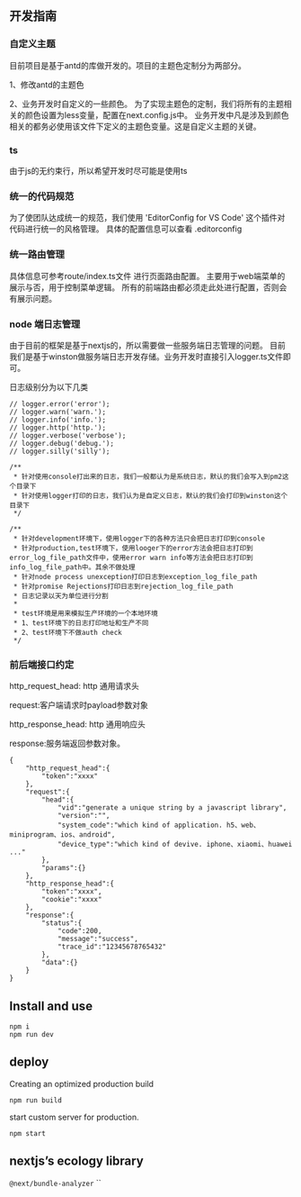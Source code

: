 ## 开发指南

### 自定义主题
目前项目是基于antd的库做开发的。项目的主题色定制分为两部分。

1、修改antd的主题色

2、业务开发时自定义的一些颜色。
为了实现主题色的定制，我们将所有的主题相关的颜色设置为less变量，配置在next.config.js中。
业务开发中凡是涉及到颜色相关的都务必使用该文件下定义的主题色变量。这是自定义主题的关键。

### ts
由于js的无约束行，所以希望开发时尽可能是使用ts

### 统一的代码规范
为了使团队达成统一的规范，我们使用 'EditorConfig for VS Code' 这个插件对代码进行统一的风格管理。
具体的配置信息可以查看 .editorconfig

### 统一路由管理

具体信息可参考route/index.ts文件 进行页面路由配置。
主要用于web端菜单的展示与否，用于控制菜单逻辑。
所有的前端路由都必须走此处进行配置，否则会有展示问题。

### node 端日志管理

由于目前的框架是基于nextjs的，所以需要做一些服务端日志管理的问题。
目前我们是基于winston做服务端日志开发存储。业务开发时直接引入logger.ts文件即可。

日志级别分为以下几类
```
// logger.error('error');
// logger.warn('warn.');
// logger.info('info.');
// logger.http('http.');
// logger.verbose('verbose');
// logger.debug('debug.');
// logger.silly('silly');

/**
 * 针对使用console打出来的日志，我们一般都认为是系统日志，默认的我们会写入到pm2这个目录下
 * 针对使用logger打印的日志，我们认为是自定义日志，默认的我们会打印到winston这个目录下
 */

/**
 * 针对development环境下，使用logger下的各种方法只会把日志打印到console
 * 针对production,test环境下，使用looger下的error方法会把日志打印到error_log_file_path文件中，使用error warn info等方法会把日志打印到info_log_file_path中。其余不做处理
 * 针对node process unexception打印日志到exception_log_file_path
 * 针对promise Rejections打印日志到rejection_log_file_path
 * 日志记录以天为单位进行分割
 *
 * test环境是用来模拟生产环境的一个本地环境
 * 1、test环境下的日志打印地址和生产不同
 * 2、test环境下不做auth check
 */
```

### 前后端接口约定


http_request_head: http 通用请求头

request:客户端请求时payload参数对象

http_response_head: http 通用响应头

response:服务端返回参数对象。

```
{
    "http_request_head":{
        "token":"xxxx"
    },
    "request":{
        "head":{
            "vid":"generate a unique string by a javascript library",
            "version":"",
            "system_code":"which kind of application. h5、web、miniprogram、ios、android",
            "device_type":"which kind of devive. iphone、xiaomi、huawei ..."
        },
        "params":{}
    },
    "http_response_head":{
        "token":"xxxx",
        "cookie":"xxxx"
    },
    "response":{
        "status":{
            "code":200,
            "message":"success",
            "trace_id":"12345678765432"
        },
        "data":{}
    }
}
```

## Install and use
```
npm i
npm run dev
```

## deploy

Creating an optimized production build

`npm run build`

start custom server for production.

`npm start`

## nextjs’s ecology library

`@next/bundle-analyzer`
``




